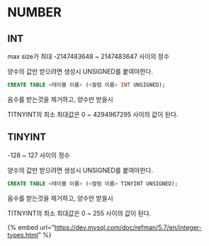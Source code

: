 # NUMBER

## INT

max size가 최대 -2147483648 \~ 2147483647 사이의 정수

양수의 값만 받으려면 생성시 UNSIGNED를 붙여야한다.

```sql
CREATE TABLE <테이블 이름> (<컬럼 이름> INT UNSIGNED);
```

음수를 받는것을 제거하고, 양수만 받을시

TITNYINT의 최소 최대값은 0 \~ 4294967295 사이의 값이 된다.

## TINYINT

\-128 \~ 127 사이의 정수

양수의 값만 받으려면 생성시 UNSIGNED를 붙여야한다.

```sql
CREATE TABLE <테이블 이름> (<컬럼 이름> TINYINT UNSIGNED);
```

음수를 받는것을 제거하고, 양수만 받을시

TITNYINT의 최소 최대값은 0 \~ 255 사이의 값이 된다.

{% embed url="https://dev.mysql.com/doc/refman/5.7/en/integer-types.html" %}
